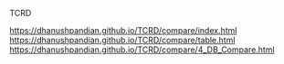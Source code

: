 TCRD


https://dhanushpandian.github.io/TCRD/compare/index.html
https://dhanushpandian.github.io/TCRD/compare/table.html
https://dhanushpandian.github.io/TCRD/compare/4_DB_Compare.html
 
 
